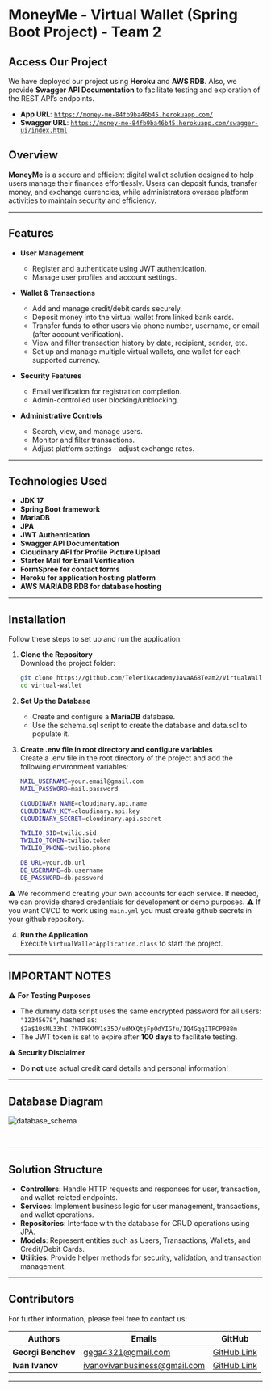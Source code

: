 # MoneyMe - Virtual Wallet (Spring Boot Project) - Team 2

## Access Our Project

We have deployed our project using **Heroku** and **AWS RDB**. Also, we provide **Swagger API Documentation** to facilitate testing and exploration of the REST API’s endpoints.

- **App URL**: [`https://money-me-84fb9ba46b45.herokuapp.com/`](https://money-me-84fb9ba46b45.herokuapp.com/)  
- **Swagger URL**: [`https://money-me-84fb9ba46b45.herokuapp.com/swagger-ui/index.html`](https://money-me-84fb9ba46b45.herokuapp.com/swagger-ui/index.html)

## Overview

**MoneyMe** is a secure and efficient digital wallet solution designed to help users manage their finances effortlessly. Users can deposit funds, transfer money, and exchange currencies, while administrators oversee platform activities to maintain security and efficiency.

---

## Features

- **User Management**
  - Register and authenticate using JWT authentication.
  - Manage user profiles and account settings.
  
- **Wallet & Transactions**
  - Add and manage credit/debit cards securely.
  - Deposit money into the virtual wallet from linked bank cards.
  - Transfer funds to other users via phone number, username, or email (after account verification).
  - View and filter transaction history by date, recipient, sender, etc.
  - Set up and manage multiple virtual wallets, one wallet for each supported currency.

- **Security Features**
  - Email verification for registration completion.
  - Admin-controlled user blocking/unblocking.
  
- **Administrative Controls**
  - Search, view, and manage users.
  - Monitor and filter transactions.
  - Adjust platform settings - adjust exchange rates.

---

## Technologies Used

- **JDK 17**
- **Spring Boot framework**
- **MariaDB**
- **JPA**
- **JWT Authentication**
- **Swagger API Documentation**
- **Cloudinary API for Profile Picture Upload**
- **Starter Mail for Email Verification**
- **FormSpree for contact forms**
- **Heroku for application hosting platform**
- **AWS MARIADB RDB for database hosting**

---

## Installation

Follow these steps to set up and run the application:

1. **Clone the Repository**  
   Download the project folder:
   ```sh
   git clone https://github.com/TelerikAcademyJavaA68Team2/VirtualWallet.git
   cd virtual-wallet
   ```
 
2. **Set Up the Database**  
   - Create and configure a **MariaDB** database.  
   - Use the schema.sql script to create the database and data.sql to populate it.

3. **Create .env file in root directory and configure variables**  
   Create a .env file in the root directory of the project and add the following environment variables:
   ```sh
   MAIL_USERNAME=your.email@gmail.com
   MAIL_PASSWORD=mail.password

   CLOUDINARY_NAME=cloudinary.api.name
   CLOUDINARY_KEY=cloudinary.api.key
   CLOUDINARY_SECRET=cloudinary.api.secret

   TWILIO_SID=twilio.sid
   TWILIO_TOKEN=twilio.token
   TWILIO_PHONE=twilio.phone

   DB_URL=your.db.url
   DB_USERNAME=db.username
   DB_PASSWORD=db.password
   ```
 ⚠️ We recommend creating your own accounts for each service. If needed, we can provide shared credentials for development or demo purposes.
 ⚠️ If you want CI/CD to work using `main.yml` you must create github secrets in your github repository.

4. **Run the Application**  
   Execute `VirtualWalletApplication.class` to start the project.

---

## **IMPORTANT NOTES**

⚠️ **For Testing Purposes**  
- The dummy data script uses the same encrypted password for all users: `"12345678"`, hashed as:  
  `$2a$10$ML33hI.7hTPKXMV1s35D/udMXQtjFpOdYIGfu/IQ4GqqITPCP088m`
- The JWT token is set to expire after **100 days** to facilitate testing.

⚠️ **Security Disclaimer**  
- Do **not** use actual credit card details and personal information!  

---

## Database Diagram

![database_schema](https://github.com/user-attachments/assets/d12b1914-566e-4c80-a0e1-50751e88afe9)

<br>

---

## Solution Structure

- **Controllers**: Handle HTTP requests and responses for user, transaction, and wallet-related endpoints.
- **Services**: Implement business logic for user management, transactions, and wallet operations.
- **Repositories**: Interface with the database for CRUD operations using JPA.
- **Models**: Represent entities such as Users, Transactions, Wallets, and Credit/Debit Cards.
- **Utilities**: Provide helper methods for security, validation, and transaction management.

---

## Contributors

For further information, please feel free to contact us:

| Authors               | Emails                       | GitHub                                           |
|-----------------------|------------------------------|--------------------------------------------------|
| **Georgi Benchev**    | gega4321@gmail.com           | [GitHub Link](https://github.com/Georgi-Benchev) |
| **Ivan Ivanov**       | ivanovivanbusiness@gmail.com | [GitHub Link](https://github.com/ivanoffcode)    |

---

